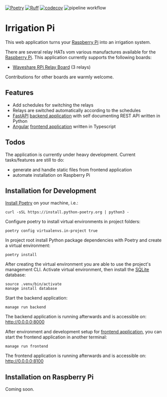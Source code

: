 [![Poetry](https://img.shields.io/endpoint?url=https://python-poetry.org/badge/v0.json)](https://python-poetry.org/)
[![Ruff](https://img.shields.io/endpoint?url=https://raw.githubusercontent.com/astral-sh/ruff/main/assets/badge/v2.json)](https://github.com/astral-sh/ruff)
[![codecov](https://codecov.io/gh/max-pfeiffer/irrigation-pi/graph/badge.svg?token=Tk9STeqlPn)](https://codecov.io/gh/max-pfeiffer/irrigation-pi)
![pipeline workflow](https://github.com/max-pfeiffer/irrigation-pi/actions/workflows/pipeline.yml/badge.svg)

# Irrigation Pi
This web application turns your [Raspberry Pi](https://www.raspberrypi.com/) into an irrigation system.

There are several relay HATs vom various manufactures available for the [Raspberry Pi](https://www.raspberrypi.com/).
This application currently supports the following boards:
* [Waveshare RPi Relay Board](https://www.waveshare.com/wiki/RPi_Relay_Board) (3 relays)

Contributions for other boards are warmly welcome.

## Features
* Add schedules for switching the relays
* Relays are switched automatically according to the schedules
* [FastAPI](https://fastapi.tiangolo.com/) [backend application](backend/README.md) with self documenting REST API written in Python
* [Angular](https://angular.io/) [frontend application](frontend/README.md) written in Typescript

## Todos
The application is currently under heavy development. Current tasks/features are still to do:
* generate and handle static files from frontend application
* automate installation on Raspberry Pi


## Installation for Development
[Install Poetry](https://python-poetry.org/docs/#installation) on your machine, i.e.:
```shell
curl -sSL https://install.python-poetry.org | python3 -
```

Configure poetry to install virtual environments in project folders:
```shell
poetry config virtualenvs.in-project true
```

In project root install Python package dependencies with Poetry and create a virtual environment:
```shell
poetry install
```

After creating the virtual environment you are able to use the project's management CLI.
Activate virtual environment, then install the [SQLite](https://www.sqlite.org/) database:
```shell
source .venv/bin/activate
manage install database
```

Start the backend application:
```shell
manage run backend
```
The backend application is running afterwards and is accessible on: http://0.0.0.0:8000 

After environment and development setup for [frontend application](frontend/README.md), you can start the frontend application in another terminal:
```shell
manage run frontend
```
The frontend application is running afterwards and is accessible on: http://0.0.0.0:8100

## Installation on Raspberry Pi
Coming soon.